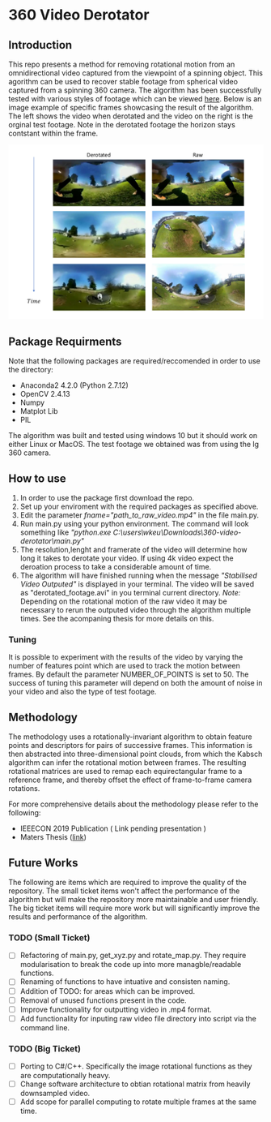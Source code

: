 # 360 Video Derotator

## Introduction 
This repo presents a method for removing rotational motion from an omnidirectional video captured from the viewpoint of a spinning object. This agorithm can be used to recover stable footage from spherical video captured from a spinning 360 camera. 
The algorithm has been successfully tested with various styles of footage which can be viewed [here](https://www.youtube.com/playlist?list=PL9XiBq5tluqSOiY56WZ51r66WDUoJMMfZ). Below is an image example of specific frames showcasing the result of the algorithm. The left shows the video when derotated and the video on the right is the orginal test footage. Note in the derotated footage the horizon stays contstant within the frame. 

![alt text](https://github.com/wkeu/360-video-derotator/blob/master/figures/throw_test.png)

## Package Requirments
Note that the following packages are required/reccomended in order to use the directory:
- Anaconda2 4.2.0 (Python 2.7.12)
- OpenCV 2.4.13
- Numpy 
- Matplot Lib
- PIL 

The algorithm was built and tested using windows 10 but it should work on either Linux or MacOS. The test footage we obtained was from using the lg 360 camera.

## How to use
1. In order to use the package first download the repo. 
2. Set up your enviroment with the required packages as specified above. 
3. Edit the parameter *fname="path_to_raw_video.mp4"* in the file main.py.
4. Run main.py using your python environment. The command will look something like *"python.exe C:\users\wkeu\Downloads\360-video-derotator\main.py"*
5. The resolution,lenght and framerate of the video will determine how long it takes to derotate your video. If using 4k video expect the deroation process to take a considerable amount of time.  
6. The algorithm will have finished running when the message *"Stabilised Video Outputed"* is displayed in your terminal. The video will be saved as "derotated_footage.avi" in you terminal current directory. 
*Note:* Depending on the rotational motion of the raw video it may be necessary to rerun the outputed video through the algorithm multiple times. See the acompaning thesis for more details on this.   

### Tuning
It is possible to experiment with the results of the video by varying the number of features point which are used to track the motion between frames. By default the parameter NUMBER_OF_POINTS is set to 50. The success of tuning this parameter will depend on both the amount of noise in your video and also the type of test footage. 

## Methodology
The methodology uses a rotationally-invariant algorithm to obtain feature points and descriptors for pairs of successive frames. This information is then abstracted into three-dimensional point clouds, from which the Kabsch algorithm can infer the rotational motion between frames. The resulting rotational matrices are used to remap each equirectangular frame to a reference frame, and thereby offset the effect of frame-to-frame camera rotations.

For more comprehensive details about the methodology please refer to the following:  
- IEEECON 2019 Publication ( Link pending presentation )
- Maters Thesis ([link](https://drive.google.com/file/d/1C_PAVe0sNiquvzk1Aolnvb1vl0BBU330/view?usp=sharing))

## Future Works
The following are items which are required to improve the quality of the repository. The small ticket items won't affect the performance of the algorithm but will make the repository more maintainable and user friendly. The big ticket items will require more work but will significantly improve the results and performance of the algorithm.  

### TODO (Small Ticket)
- [ ] Refactoring of main.py, get_xyz.py and rotate_map.py. They require modularisation to break the code up into more managble/readable functions.
- [ ] Renaming of functions to have intuative and consisten naming.  
- [ ] Addition of TODO: for areas which can be improved.  
- [ ] Removal of unused functions present in the code. 
- [ ] Improve functionality for outputting video in .mp4 format. 
- [ ] Add functionality for inputing raw video file directory into script via the command line. 

### TODO (Big Ticket)
- [ ] Porting to C#/C++. Specifically the image rotational functions as they are computationally heavy.
- [ ] Change software architecture to obtian rotational matrix from heavily downsampled video.
- [ ] Add scope for parallel computing to rotate multiple frames at the same time.
